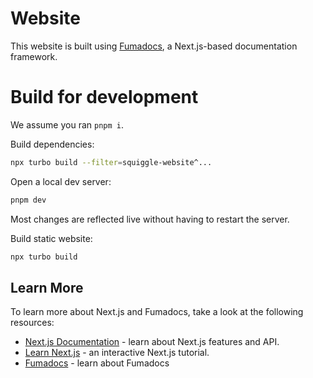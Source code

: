 # Website

This website is built using [Fumadocs](https://fumadocs.vercel.app/), a Next.js-based documentation framework.

# Build for development

We assume you ran `pnpm i`.

Build dependencies:

```sh
npx turbo build --filter=squiggle-website^...
```

Open a local dev server:

```sh
pnpm dev
```

Most changes are reflected live without having to restart the server.

Build static website:

```sh
npx turbo build
```

## Learn More

To learn more about Next.js and Fumadocs, take a look at the following
resources:

- [Next.js Documentation](https://nextjs.org/docs) - learn about Next.js
  features and API.
- [Learn Next.js](https://nextjs.org/learn) - an interactive Next.js tutorial.
- [Fumadocs](https://fumadocs.vercel.app) - learn about Fumadocs
